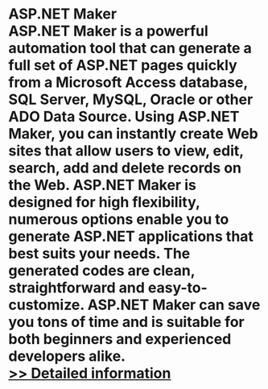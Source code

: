 # ASP.NET Maker<br />ASP.NET Maker is a powerful automation tool that can generate a full set of ASP.NET pages quickly from a Microsoft Access database, SQL Server, MySQL, Oracle or other ADO Data Source. Using ASP.NET Maker, you can instantly create Web sites that allow users to view, edit, search, add and delete records on the Web. ASP.NET Maker is designed for high flexibility, numerous options enable you to generate ASP.NET applications that best suits your needs. The generated codes are clean, straightforward and easy-to-customize. ASP.NET Maker can save you tons of time and is suitable for both beginners and experienced developers alike.<br />[>> Detailed information](https://secure.shareit.com/shareit/product.html?productid=203856&affiliateid=200057808)